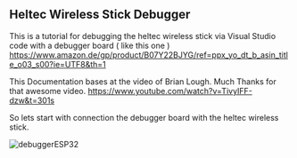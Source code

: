 ## Heltec Wireless Stick Debugger


This is a tutorial for debugging the heltec wireless stick via Visual Studio code with a debugger board
( like this one )
https://www.amazon.de/gp/product/B07Y22BJYG/ref=ppx_yo_dt_b_asin_title_o03_s00?ie=UTF8&th=1



This Documentation bases at the video of Brian Lough. Much Thanks for that awesome video.
https://www.youtube.com/watch?v=TivyIFF-dzw&t=301s

So lets start with connection the debugger board with the heltec wireless stick.

![debuggerESP32](https://user-images.githubusercontent.com/63347689/125318278-ff40a600-e339-11eb-8fdd-24318ef0a477.PNG)
